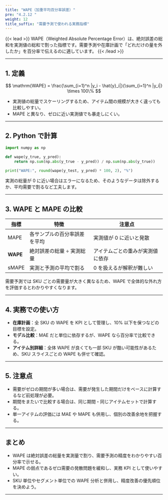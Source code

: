 ```yaml
---
title: "WAPE（加重平均百分率誤差）"
pre: "4.2.12 "
weight: 12
title_suffix: "需要予測で使われる実務指標"
---
```


{{< lead >}}
WAPE（Weighted Absolute Percentage Error）は、絶対誤差の総和を実測値の総和で割った指標です。需要予測や在庫計画で「どれだけの量を外したか」を百分率で伝えるのに適しています。
{{< /lead >}}

---

## 1. 定義

$$
\mathrm{WAPE} = \frac{\sum_{i=1}^n |y_i - \hat{y}_i|}{\sum_{i=1}^n |y_i|} \times 100\%
$$

- 実測値の総量でスケーリングするため、アイテム間の規模が大きく違っても比較しやすい。
- MAPE と異なり、ゼロに近い実測値でも暴走しにくい。

---

## 2. Python で計算

```python
import numpy as np

def wape(y_true, y_pred):
    return np.sum(np.abs(y_true - y_pred)) / np.sum(np.abs(y_true))

print("WAPE:", round(wape(y_test, y_pred) * 100, 2), "%")
```

実測の総量が 0 に近い場合はエラーになるため、そのようなデータは除外するか、平均需要で割るなど工夫します。

---

## 3. WAPE と MAPE の比較

| 指標 | 特徴 | 注意点 |
| --- | --- | --- |
| MAPE | 各サンプルの百分率誤差を平均 | 実測値が 0 に近いと発散 |
| **WAPE** | 絶対誤差の総量 ÷ 実測総量 | アイテムごとの重みが実測値に依存 |
| sMAPE | 実測と予測の平均で割る | 0 を扱えるが解釈が難しい |

需要予測では SKU ごとの需要量が大きく異なるため、WAPE で全体的な外れ方を評価するとわかりやすくなります。

---

## 4. 実務での使い方

- **在庫計画**：全 SKU の WAPE を KPI として管理し、10% 以下を保つなどの目標を設定。
- **モデル比較**：MAE だと単位に依存するが、WAPE なら百分率で比較できる。
- **アイテム別詳細**：全体 WAPE が良くても一部 SKU が酷い可能性があるため、SKU スライスごとの WAPE も併せて確認。

---

## 5. 注意点

- 需要がゼロの期間が多い場合は、需要が発生した期間だけをベースに計算するなど前処理が必要。
- 期間をまたいで比較する場合は、同じ期間・同じアイテムセットで計算する。
- 単一アイテムの評価には MAE や MAPE も併用し、個別の改善余地を把握する。

---

## まとめ

- WAPE は絶対誤差の総量を実測量で割り、需要予測の精度をわかりやすい百分率で示せる。
- MAPE の弱点であるゼロ需要の発散問題を緩和し、実務 KPI として使いやすい。
- SKU 単位やセグメント単位での WAPE 分析と併用し、精度改善の優先順位を決めよう。

---
